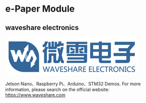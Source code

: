 ﻿# e-Paper Module
## waveshare electronics
![waveshare_logo.png](waveshare_logo.png)

Jetson Nano、Raspberry Pi、Arduino、STM32 Demos.
For more information, please search on the official website:   
https://www.waveshare.com

